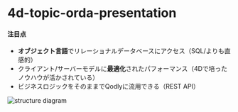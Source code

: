 # 4d-topic-orda-presentation

#### 注目点

* **オブジェクト言語**でリレーショナルデータベースにアクセス（SQL/よりも直感的）
* クライアント/サーバーモデルに**最適化**されたパフォーマンス（4Dで培ったノウハウが活かされている）
* ビジネスロジックをそのままでQodlyに流用できる（REST API）
 
![structure diagram](https://github.com/miyako/4d-topic-orda-presentation/assets/1725068/b9f4e2a7-93c5-4d2a-a92a-2bff59d60b12)
